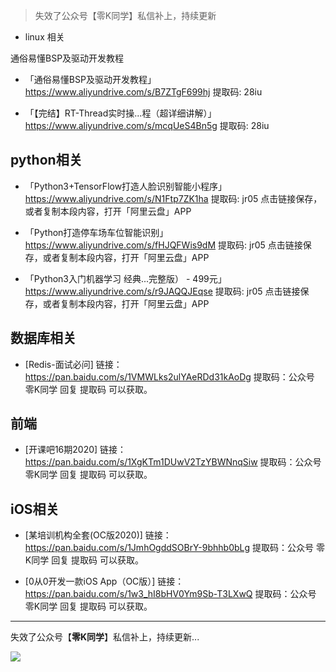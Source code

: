 
> 失效了公众号【零K同学】私信补上，持续更新

- linux 相关

通俗易懂BSP及驱动开发教程

- 「通俗易懂BSP及驱动开发教程」https://www.aliyundrive.com/s/B7ZTgF699hj 提取码: 28iu

- 「【完结】RT-Thread实时操...程（超详细讲解）」https://www.aliyundrive.com/s/mcqUeS4Bn5g 提取码: 28iu

## python相关

- 「Python3+TensorFlow打造人脸识别智能小程序」https://www.aliyundrive.com/s/N1Ftp7ZK1ha 提取码: jr05
点击链接保存，或者复制本段内容，打开「阿里云盘」APP 

- 「Python打造停车场车位智能识别」https://www.aliyundrive.com/s/fHJQFWis9dM 提取码: jr05
点击链接保存，或者复制本段内容，打开「阿里云盘」APP

- 「Python3入门机器学习 经典...完整版） - 499元」https://www.aliyundrive.com/s/r9JAQQJEqse 提取码: jr05
点击链接保存，或者复制本段内容，打开「阿里云盘」APP 

## 数据库相关

- [Redis-面试必问] 链接：https://pan.baidu.com/s/1VMWLks2ulYAeRDd31kAoDg 
提取码：公众号 零K同学 回复 提取码 可以获取。

## 前端

- [开课吧16期2020] 链接：https://pan.baidu.com/s/1XgKTm1DUwV2TzYBWNnqSiw 
提取码：公众号 零K同学 回复 提取码 可以获取。


## iOS相关

- [某培训机构全套(OC版2020)] 链接：https://pan.baidu.com/s/1JmhOgddSOBrY-9bhhb0bLg 
提取码：公众号 零K同学 回复 提取码 可以获取。

- [0从0开发一款iOS App（OC版）] 链接：https://pan.baidu.com/s/1w3_hI8bHV0Ym9Sb-T3LXwQ 
提取码：公众号 零K同学 回复 提取码 可以获取。

-----

失效了公众号【**零K同学**】私信补上，持续更新...

![](https://cdn.jsdelivr.net/gh/kendall-cpp/blogPic@main/blog-img-02/公众号二维码.leozf4yvy34.jpg)